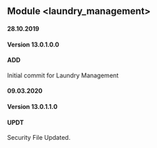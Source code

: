 ## Module <laundry_management>

#### 28.10.2019
#### Version 13.0.1.0.0
#### ADD
Initial commit for Laundry Management

#### 09.03.2020
#### Version 13.0.1.1.0
#### UPDT
Security File Updated.



